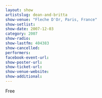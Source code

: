 ```yaml
---
layout: show
artistslug: dean-and-britta
show-venue: "Fleche D'Or, Paris, France"
show-setlist: 
show-date: 2007-12-03
category: 2007
show-radio: 
show-lastfm: 404383
show-cancelled: 
performers: 
facebook-event-url: 
show-poster-url: 
show-ticket-url: 
show-venue-website: 
show-additional: 
---
```


Free